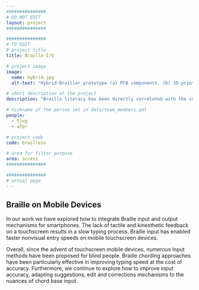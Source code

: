 ```yaml
---
###############
# DO NOT EDIT
layout: project
###############

###############
# TO EDIT
# project title
title: Braille I/O

# project image
image:
  name: hybrid.jpg
  alt-text: "Hybrid-Brailler prototype (a) PCB components. (b) 3D-printed case attached to a mobile device with three rows of three buttons that are on the back of the device." # provide a description for the image #a11y

# short description of the project
description: "Braille literacy has been directly correlated with the success and autonomy of blind people.  In this research we focus on bringing Braille back to the forefront in the new digital era."

# nickname of the person set in data/team_members.yml
people:
  - tjvg
  - afpr

# project code
code: brailleio

# area for filter purpose
area: access
###############

###############
# actual page
---
```

## Braille on Mobile Devices
In our work we have explored how to integrate Braille input and output mechanisms for smartphones. The lack of tactile and kinesthetic feedback on a touchscreen results in a slow typing process. Braille input has enabled faster nonvisual entry speeds on mobile touchscreen devices.

Overall, since the advent of touchscreen mobile devices, numerous input methods have been proposed for blind people. Braille chording approaches have been particularly effective in improving typing speed at the cost of accuracy. Furthermore, we continue to explore how to improve input accuracy, adapting suggestions, edit and corrections mechanisms to the nuances of chord base input.

